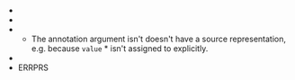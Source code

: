 -
-
- * The annotation argument isn't doesn't have a source representation, e.g. because `value`
         * isn't assigned to explicitly.
-
- ERRPRS